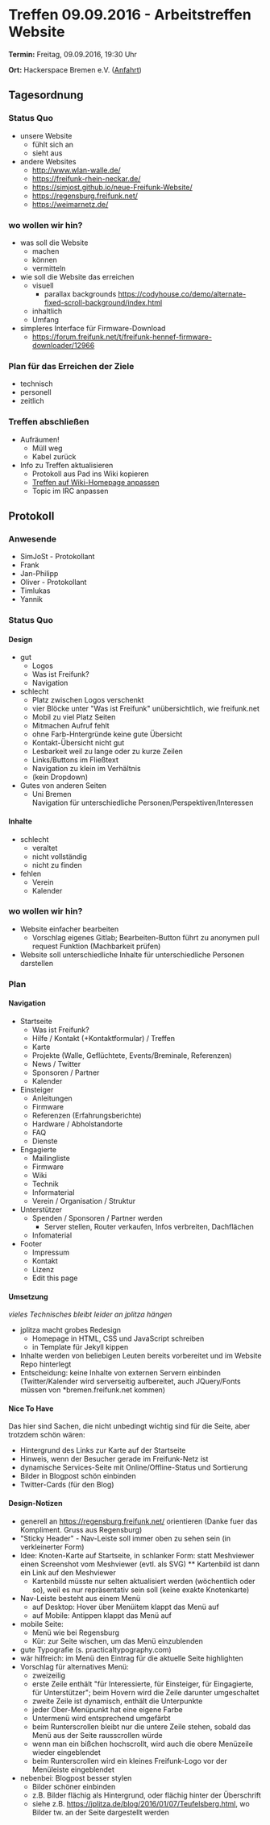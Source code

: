# Treffen 09.09.2016 - Arbeitstreffen Website

**Termin:** Freitag, 09.09.2016, 19:30 Uhr 

**Ort:** Hackerspace Bremen e.V. ([Anfahrt](https://www.hackerspace-bremen.de/anfahrt/))

## Tagesordnung
### Status Quo
- unsere Website
    - fühlt sich an
    - sieht aus
- andere Websites
    - http://www.wlan-walle.de/
    - https://freifunk-rhein-neckar.de/
    - https://simjost.github.io/neue-Freifunk-Website/
    - https://regensburg.freifunk.net/
    - https://weimarnetz.de/

### wo wollen wir hin?
- was soll die Website
    - machen
    - können
    - vermitteln
- wie soll die Website das erreichen
    - visuell
        - parallax backgrounds https://codyhouse.co/demo/alternate-fixed-scroll-background/index.html
    - inhaltlich
    - Umfang
- simpleres Interface für Firmware-Download
    - https://forum.freifunk.net/t/freifunk-hennef-firmware-downloader/12966

### Plan für das Erreichen der Ziele
- technisch
- personell
- zeitlich

### Treffen abschließen
* Aufräumen!
  * Müll weg
  * Kabel zurück
* Info zu Treffen aktualisieren
  * Protokoll aus Pad ins Wiki kopieren
  * [Treffen auf Wiki-Homepage anpassen](Home)
  * Topic im IRC anpassen


## Protokoll

### Anwesende
- SimJoSt - Protokollant
- Frank
- Jan-Philipp
- Oliver - Protokollant
- Timlukas
- Yannik

### Status Quo
#### Design
- gut
    - Logos
    - Was ist Freifunk?
    - Navigation
- schlecht
    - Platz zwischen Logos verschenkt
    - vier Blöcke unter "Was ist Freifunk" unübersichtlich, wie freifunk.net
    - Mobil zu viel Platz Seiten
    - Mitmachen Aufruf fehlt
    - ohne Farb-Hntergründe keine gute Übersicht
    - Kontakt-Übersicht nicht gut
    - Lesbarkeit weil zu lange oder zu kurze Zeilen
    - Links/Buttons im Fließtext
    - Navigation zu klein im Verhältnis
    - (kein Dropdown)
- Gutes von anderen Seiten
    - Uni Bremen  
      Navigation für unterschiedliche Personen/Perspektiven/Interessen

#### Inhalte
- schlecht
    - veraltet
    - nicht vollständig
    - nicht zu finden
- fehlen
    - Verein
    - Kalender

### wo wollen wir hin?
- Website einfacher bearbeiten
    - Vorschlag eigenes Gitlab; Bearbeiten-Button führt zu anonymen pull request Funktion (Machbarkeit prüfen)
- Website soll unterschiedliche Inhalte für unterschiedliche Personen darstellen

### Plan
#### Navigation
- Startseite
    - Was ist Freifunk?
    - Hilfe / Kontakt (+Kontaktformular) / Treffen
    - Karte
    - Projekte (Walle, Geflüchtete, Events/Breminale, Referenzen)
    - News / Twitter
    - Sponsoren / Partner
    - Kalender
- Einsteiger
    - Anleitungen
    - Firmware
    - Referenzen (Erfahrungsberichte)
    - Hardware / Abholstandorte
    - FAQ
    - Dienste
- Engagierte
    - Mailingliste
    - Firmware
    - Wiki
    - Technik
    - Informaterial
    - Verein / Organisation / Struktur
- Unterstützer
    - Spenden / Sponsoren / Partner werden
        - Server stellen, Router verkaufen, Infos verbreiten, Dachflächen
    - Infomaterial
- Footer
    - Impressum
    - Kontakt
    - Lizenz
    - Edit this page

#### Umsetzung
*vieles Technisches bleibt leider an jplitza hängen*
- jplitza macht grobes Redesign
    - Homepage in HTML, CSS und JavaScript schreiben
    - in Template für Jekyll kippen
- Inhalte werden von beliebigen Leuten bereits vorbereitet und im Website Repo hinterlegt
- Entscheidung: keine Inhalte von externen Servern einbinden (Twitter/Kalender wird serverseitig aufbereitet, auch JQuery/Fonts müssen von *bremen.freifunk.net kommen)

#### Nice To Have
Das hier sind Sachen, die nicht unbedingt wichtig sind für die Seite, aber trotzdem schön wären:

* Hintergrund des Links zur Karte auf der Startseite
* Hinweis, wenn der Besucher gerade im Freifunk-Netz ist
* dynamische Services-Seite mit Online/Offline-Status und Sortierung
* Bilder in Blogpost schön einbinden
* Twitter-Cards (für den Blog)

#### Design-Notizen
* generell an https://regensburg.freifunk.net/ orientieren (Danke fuer das Kompliment. Gruss aus Regensburg)
* "Sticky Header" - Nav-Leiste soll immer oben zu sehen sein (in verkleinerter Form)
* Idee: Knoten-Karte auf Startseite, in schlanker Form: statt Meshviewer einen Screenshot vom Meshviewer (evtl. als SVG)
** Kartenbild ist dann ein Link auf den Meshviewer
    * Kartenbild müsste nur selten aktualisiert werden (wöchentlich oder so), weil es nur repräsentativ sein soll (keine exakte Knotenkarte)
* Nav-Leiste besteht aus einem Menü
    * auf Desktop: Hover über Menüitem klappt das Menü auf
    * auf Mobile: Antippen klappt das Menü auf
* mobile Seite:
    * Menü wie bei Regensburg
    * Kür: zur Seite wischen, um das Menü einzublenden
* gute Typografie (s. practicaltypography.com)
* wär hilfreich: im Menü den Eintrag für die aktuelle Seite highlighten
* Vorschlag für alternatives Menü:
    * zweizeilig
    * erste Zeile enthält "für Interessierte, für Einsteiger, für Eingagierte, für Unterstützer"; beim Hovern wird die Zeile darunter umgeschaltet
    * zweite Zeile ist dynamisch, enthält die Unterpunkte
    * jeder Ober-Menüpunkt hat eine eigene Farbe
    * Untermenü wird entsprechend umgefärbt
    * beim Runterscrollen bleibt nur die untere Zeile stehen, sobald das Menü aus der Seite rausscrollen würde
    * wenn man ein bißchen hochscrollt, wird auch die obere Menüzeile wieder eingeblendet
    * beim Runterscrollen wird ein kleines Freifunk-Logo vor der Menüleiste eingeblendet
* nebenbei: Blogpost besser stylen
    * Bilder schöner einbinden
    * z.B. Bilder flächig als Hintergrund, oder flächig hinter der Überschrift
    * siehe z.B. https://jplitza.de/blog/2016/01/07/Teufelsberg.html, wo Bilder tw. an der Seite dargestellt werden
